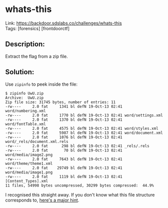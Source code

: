 whats-this
==========

Link: https://backdoor.sdslabs.co/challenges/whats-this \
Tags: [forensics] [frontdoorctf]

Description:
------------

Extract the flag from a zip file.

Solution:
---------

Use `zipinfo` to peek inside the file:

```
$ zipinfo UwU.zip
Archive:  UwU.zip
Zip file size: 31745 bytes, number of entries: 11
-rw----     2.0 fat     1341 bl defN 19-Oct-13 02:41 word/numbering.xml
-rw----     2.0 fat     1770 bl defN 19-Oct-13 02:41 word/settings.xml
-rw----     2.0 fat     1370 bl defN 19-Oct-13 02:41 word/fontTable.xml
-rw----     2.0 fat     4575 bl defN 19-Oct-13 02:41 word/styles.xml
-rw----     2.0 fat     5987 bl defN 19-Oct-13 02:41 word/document.xml
-rw----     2.0 fat     1076 bl defN 19-Oct-13 02:41 word/_rels/document.xml.rels
-rw----     2.0 fat      298 bl defN 19-Oct-13 02:41 _rels/.rels
-rw----     2.0 fat       70 bl defN 19-Oct-13 02:41 word/media/image2.png
-rw----     2.0 fat     7643 bl defN 19-Oct-13 02:41 word/theme/theme1.xml
-rw----     2.0 fat    29749 bl defN 19-Oct-13 02:41 word/media/image1.png
-rw----     2.0 fat     1119 bl defN 19-Oct-13 02:41 [Content_Types].xml
11 files, 54998 bytes uncompressed, 30299 bytes compressed:  44.9%
```

I recognised this straight away. If you don't know what this file structure corresponds to, [here's a major hint](https://en.wikipedia.org/wiki/Office_Open_XML_file_formats).
